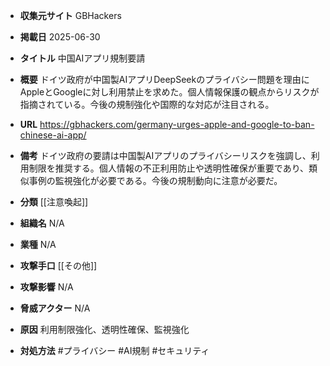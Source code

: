 - **収集元サイト**
GBHackers

- **掲載日**
2025-06-30

- **タイトル**
中国AIアプリ規制要請

- **概要**
ドイツ政府が中国製AIアプリDeepSeekのプライバシー問題を理由にAppleとGoogleに対し利用禁止を求めた。個人情報保護の観点からリスクが指摘されている。今後の規制強化や国際的な対応が注目される。

- **URL**
https://gbhackers.com/germany-urges-apple-and-google-to-ban-chinese-ai-app/

- **備考**
ドイツ政府の要請は中国製AIアプリのプライバシーリスクを強調し、利用制限を推奨する。個人情報の不正利用防止や透明性確保が重要であり、類似事例の監視強化が必要である。今後の規制動向に注意が必要だ。

- **分類**
[[注意喚起]]

- **組織名**
N/A

- **業種**
N/A

- **攻撃手口**
[[その他]]

- **攻撃影響**
N/A

- **脅威アクター**
N/A

- **原因**
利用制限強化、透明性確保、監視強化

- **対処方法**
#プライバシー #AI規制 #セキュリティ

